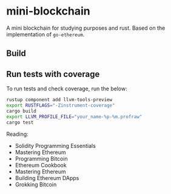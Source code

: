# mini-blockchain
A mini blockchain for studying purposes and rust. 
Based on the implementation of `go-ethereum`.

## Build

## Run tests with coverage
To run tests and check coverage, run the below:
```bash
rustup component add llvm-tools-preview
export RUSTFLAGS="-Zinstrument-coverage"
cargo build
export LLVM_PROFILE_FILE="your_name-%p-%m.profraw"
cargo test
```

Reading:
* Solidity Programming Essentials
* Mastering Ethereum
* Programming Bitcoin
* Ethereum Cookbook
* Mastering Ethereum
* Building Ethereum DApps
* Grokking Bitcoin